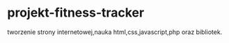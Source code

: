 # projekt-fitness-tracker
tworzenie strony internetowej,nauka html,css,javascript,php oraz bibliotek.
